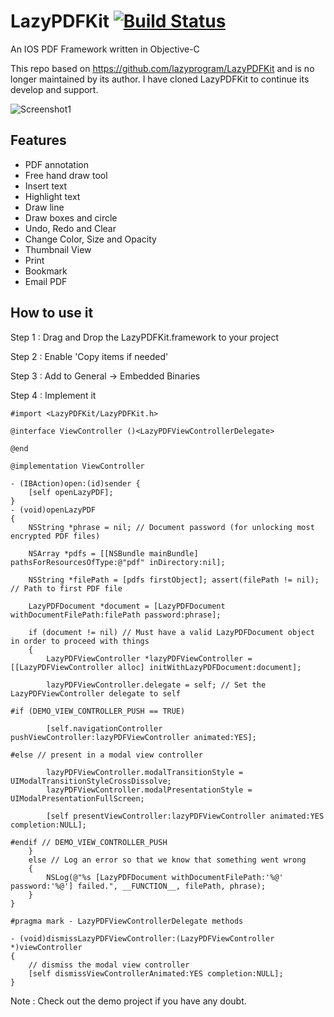 # LazyPDFKit [![Build Status](https://travis-ci.org/worgock/LazyPDFKit.svg?branch=master)](https://travis-ci.org/worgock/LazyPDFKit)
An IOS PDF Framework written in Objective-C

This repo based on https://github.com/lazyprogram/LazyPDFKit and is  no longer maintained by its author. I have cloned LazyPDFKit to continue its develop and support.

![Screenshot1](https://cdn.rawgit.com/worgock/LazyPDFKit/master/Screenshots/Screenshot1.png)

## Features
* PDF annotation
* Free hand draw tool
* Insert text
* Highlight text
* Draw line
* Draw boxes and circle
* Undo, Redo and Clear
* Change Color, Size and Opacity
* Thumbnail View
* Print
* Bookmark
* Email PDF


## How to use it
Step 1 : Drag and Drop the LazyPDFKit.framework to your project

Step 2 : Enable 'Copy items if needed'

Step 3 : Add to General -> Embedded Binaries

Step 4 : Implement it

```objc
#import <LazyPDFKit/LazyPDFKit.h>

@interface ViewController ()<LazyPDFViewControllerDelegate>

@end

@implementation ViewController

- (IBAction)open:(id)sender {
    [self openLazyPDF];
}
- (void)openLazyPDF
{
    NSString *phrase = nil; // Document password (for unlocking most encrypted PDF files)

    NSArray *pdfs = [[NSBundle mainBundle] pathsForResourcesOfType:@"pdf" inDirectory:nil];

    NSString *filePath = [pdfs firstObject]; assert(filePath != nil); // Path to first PDF file

    LazyPDFDocument *document = [LazyPDFDocument withDocumentFilePath:filePath password:phrase];

    if (document != nil) // Must have a valid LazyPDFDocument object in order to proceed with things
    {
        LazyPDFViewController *lazyPDFViewController = [[LazyPDFViewController alloc] initWithLazyPDFDocument:document];

        lazyPDFViewController.delegate = self; // Set the LazyPDFViewController delegate to self

#if (DEMO_VIEW_CONTROLLER_PUSH == TRUE)

        [self.navigationController pushViewController:lazyPDFViewController animated:YES];

#else // present in a modal view controller

        lazyPDFViewController.modalTransitionStyle = UIModalTransitionStyleCrossDissolve;
        lazyPDFViewController.modalPresentationStyle = UIModalPresentationFullScreen;

        [self presentViewController:lazyPDFViewController animated:YES completion:NULL];

#endif // DEMO_VIEW_CONTROLLER_PUSH
    }
    else // Log an error so that we know that something went wrong
    {
        NSLog(@"%s [LazyPDFDocument withDocumentFilePath:'%@' password:'%@'] failed.", __FUNCTION__, filePath, phrase);
    }
}

#pragma mark - LazyPDFViewControllerDelegate methods

- (void)dismissLazyPDFViewController:(LazyPDFViewController *)viewController
{
    // dismiss the modal view controller
    [self dismissViewControllerAnimated:YES completion:NULL];
}
```

Note : Check out the demo project if you have any doubt.
